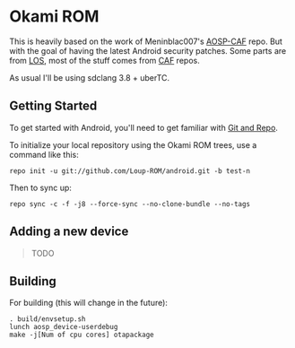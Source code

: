Okami ROM
===========

This is heavily based on the work of Meninblac007's [AOSP-CAF](https://github.com/AOSP-CAF) repo. But with the goal of having the latest Android security patches. Some parts are from [LOS](https://github.com/LineageOS), most of the stuff comes from [CAF](https://source.codeaurora.org/quic/la/) repos.

As usual I'll be using sdclang 3.8 + uberTC.

Getting Started
---------------

To get started with Android, you'll need to get
familiar with [Git and Repo](https://source.android.com/source/using-repo.html).

To initialize your local repository using the Okami ROM trees, use a command like this:

    repo init -u git://github.com/Loup-ROM/android.git -b test-n

Then to sync up:

    repo sync -c -f -j8 --force-sync --no-clone-bundle --no-tags


Adding a new device
-------------------

> TODO

Building
--------
For building (this will change in the future):

    . build/envsetup.sh
    lunch aosp_device-userdebug
    make -j[Num of cpu cores] otapackage


